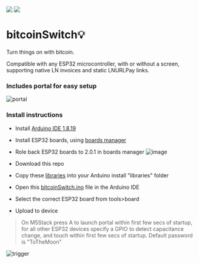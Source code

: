 

<img style="max-width:100%;" src="https://user-images.githubusercontent.com/33088785/166831893-a112965e-eb05-4e46-add6-6191c6b3f4fc.png">

<img style="max-width:100%;" src="https://user-images.githubusercontent.com/33088785/166829474-a28ca2b7-dd3e-46d4-89d3-8a10bf1d3fad.png">


# bitcoinSwitch💡
Turn things on with bitcoin.

Compatible with any ESP32 microcontroller, with or without a screen, supporting native LN invoices and static LNURLPay links.

### Includes portal for easy setup
![portal](https://user-images.githubusercontent.com/33088785/166824760-bc612411-7663-4a78-9331-61390042e3ae.gif)

### Install instructions
- Install <a href="https://www.arduino.cc/en/software">Arduino IDE 1.8.19</a>
- Install ESP32 boards, using <a href="https://docs.espressif.com/projects/arduino-esp32/en/latest/installing.html#installing-using-boards-manager">boards manager</a>
- Role back ESP32 boards to 2.0.1 in boards manager
![image](https://user-images.githubusercontent.com/33088785/161862832-1269a12e-16ce-427c-9a92-df3ee573a1fb.png)

- Download this repo
- Copy these <a href="libraries">libraries</a> into your Arduino install "libraries" folder
- Open this <a href="bitcoinSwitch.ino">bitcoinSwitch.ino</a> file in the Arduino IDE
- Select the correct ESP32 board from tools>board
- Upload to device

> On M5Stack press A to launch portal within first few secs of startup, for all other ESP32 devices specify a GPIO to detect capacitance change, and touch within first few secs of startup.
> Default password is "ToTheMoon"


![trigger](https://user-images.githubusercontent.com/33088785/166829947-d0194b32-19fc-4a16-83d3-dc6f9af9337c.gif)
